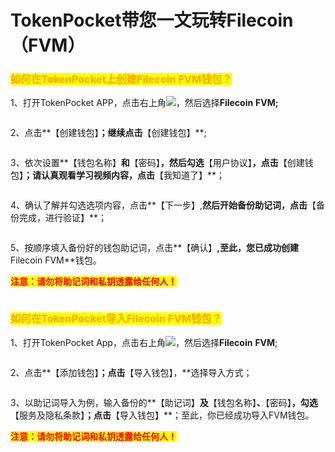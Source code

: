# TokenPocket带您一文玩转Filecoin （FVM）

### <mark style="color:orange;">如何在TokenPocket上创建Filecoin FVM钱包？</mark>

1、打开TokenPocket APP，点击右上角![](<../../.gitbook/assets/image (5) (3).png>)，然后选择**Filecoin** **FVM;**

<figure><img src="../../.gitbook/assets/image (6) (3).png" alt=""><figcaption></figcaption></figure>

2、点击**【创建钱包】**；继续点击**【创建钱包】**;

<figure><img src="../../.gitbook/assets/image (4) (3).png" alt=""><figcaption></figcaption></figure>

3、依次设置**【钱包名称】**和**【密码】**，然后勾选**【用户协议】**，点击**【创建钱包】**；请认真观看学习视频内容，点击**【我知道了】**；

<figure><img src="../../.gitbook/assets/image (8).png" alt=""><figcaption></figcaption></figure>

4、确认了解并勾选选项内容，点击**【下一步】,**然后开始备份助记词，点击**【备份完成，进行验证】**；

<figure><img src="../../.gitbook/assets/image (9).png" alt=""><figcaption></figcaption></figure>

5、按顺序填入备份好的钱包助记词，点击**【确认】**,至此，您已成功创建**Filecoin FVM**钱包。

<mark style="color:red;">**注意：请勿将助记词和私钥透露给任何人！**</mark>

<figure><img src="../../.gitbook/assets/image (11).png" alt=""><figcaption></figcaption></figure>

### <mark style="color:orange;">**如何在TokenPocket导入Filecoin FVM钱包？**</mark>

1、打开TokenPocket App，点击右上角![](<../../.gitbook/assets/image (3).png>)，然后选择**Filecoin** **FVM**;

<figure><img src="../../.gitbook/assets/image (2) (1).png" alt=""><figcaption></figcaption></figure>

2、点击**【添加钱包】**；点击**【导入钱包】，**选择导入方式；

<figure><img src="../../.gitbook/assets/image (1) (1) (3).png" alt=""><figcaption></figcaption></figure>

3、以助记词导入为例，输入备份的**【助记词】**及**【钱包名称】**、**【密码】**，勾选**【服务及隐私条款】**；点击**【导入钱包】**；至此，你已经成功导入FVM钱包。

<mark style="color:red;">**注意：请勿将助记词和私钥透露给任何人！**</mark>

<figure><img src="../../.gitbook/assets/image (23).png" alt=""><figcaption></figcaption></figure>
